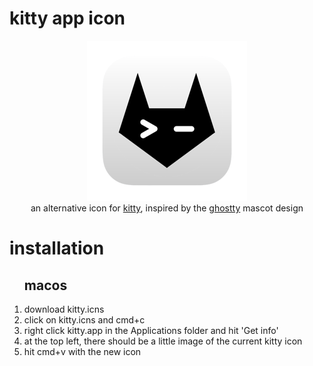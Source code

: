 # kitty app icon

<p align="center">
    <img width="256" src="https://github.com/jaashuu/kitty-icon/blob/main/kitty.iconset/icon_256.png" alt="kitty icon">
    <br>
    an alternative icon for <a href="https://sw.kovidgoyal.net/kitty/">kitty</a>, inspired by the <a href="https://ghostty.org/">ghostty</a> mascot design
</p>

# installation
<div id="toc"> <!-- both work, toc or user-content-toc -->
  <ul style="list-style: none;">
    <summary>
      <h2><b>macos</b></h2>
    </summary>
  </ul>
</div>

1. download kitty.icns
2. click on kitty.icns and cmd+c
3. right click kitty.app in the Applications folder and hit 'Get info'
4. at the top left, there should be a little image of the current kitty icon
5. hit cmd+v with the new icon
